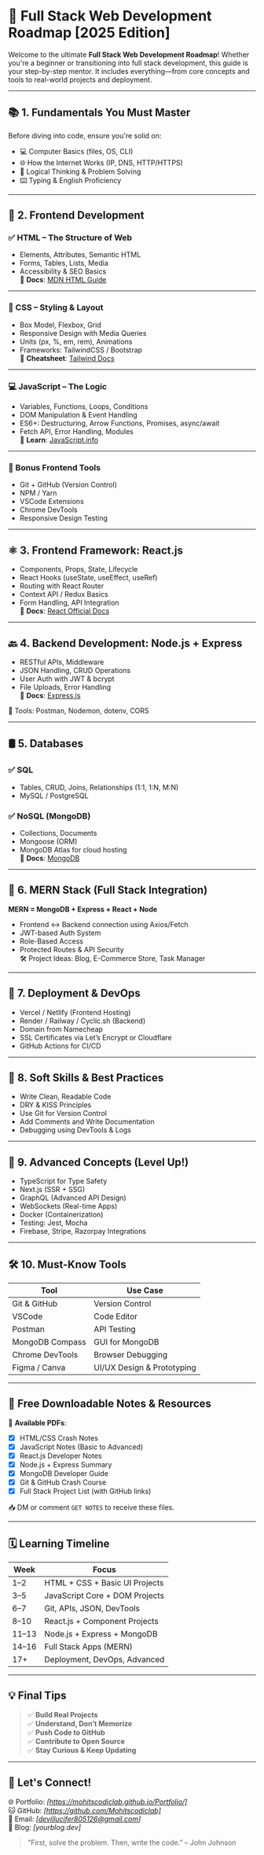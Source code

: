 # 🚀 Full Stack Web Development Roadmap [2025 Edition]

Welcome to the ultimate **Full Stack Web Development Roadmap**! Whether you're a beginner or transitioning into full stack development, this guide is your step-by-step mentor. It includes everything—from core concepts and tools to real-world projects and deployment.

---

## 📚 1. Fundamentals You Must Master

Before diving into code, ensure you're solid on:

- 💻 Computer Basics (files, OS, CLI)
- 🌐 How the Internet Works (IP, DNS, HTTP/HTTPS)
- 🧠 Logical Thinking & Problem Solving
- ⌨️ Typing & English Proficiency

---

## 🧱 2. Frontend Development

### ✅ HTML – The Structure of Web
- Elements, Attributes, Semantic HTML
- Forms, Tables, Lists, Media
- Accessibility & SEO Basics  
📘 **Docs**: [MDN HTML Guide](https://developer.mozilla.org/en-US/docs/Web/HTML)

---

### 🎨 CSS – Styling & Layout
- Box Model, Flexbox, Grid
- Responsive Design with Media Queries
- Units (px, %, em, rem), Animations
- Frameworks: TailwindCSS / Bootstrap  
📘 **Cheatsheet**: [Tailwind Docs](https://tailwindcss.com/docs)

---

### 💻 JavaScript – The Logic
- Variables, Functions, Loops, Conditions
- DOM Manipulation & Event Handling
- ES6+: Destructuring, Arrow Functions, Promises, async/await
- Fetch API, Error Handling, Modules  
📘 **Learn**: [JavaScript.info](https://javascript.info)

---

### 🧰 Bonus Frontend Tools
- Git + GitHub (Version Control)
- NPM / Yarn
- VSCode Extensions
- Chrome DevTools
- Responsive Design Testing

---

## ⚛️ 3. Frontend Framework: React.js

- Components, Props, State, Lifecycle
- React Hooks (useState, useEffect, useRef)
- Routing with React Router
- Context API / Redux Basics
- Form Handling, API Integration  
📘 **Docs**: [React Official Docs](https://reactjs.org)

---

## 🔙 4. Backend Development: Node.js + Express

- RESTful APIs, Middleware
- JSON Handling, CRUD Operations
- User Auth with JWT & bcrypt
- File Uploads, Error Handling  
📘 **Docs**: [Express.js](https://expressjs.com/)

🔧 Tools: Postman, Nodemon, dotenv, CORS

---

## 🛢️ 5. Databases

### ✅ SQL
- Tables, CRUD, Joins, Relationships (1:1, 1:N, M:N)
- MySQL / PostgreSQL

### ✅ NoSQL (MongoDB)
- Collections, Documents
- Mongoose (ORM)
- MongoDB Atlas for cloud hosting  
📘 **Docs**: [MongoDB](https://www.mongodb.com/docs/)

---

## 🧰 6. MERN Stack (Full Stack Integration)

**MERN = MongoDB + Express + React + Node**

- Frontend ↔ Backend connection using Axios/Fetch
- JWT-based Auth System
- Role-Based Access
- Protected Routes & API Security  
🛠️ Project Ideas: Blog, E-Commerce Store, Task Manager

---

## 🚀 7. Deployment & DevOps

- Vercel / Netlify (Frontend Hosting)
- Render / Railway / Cyclic.sh (Backend)
- Domain from Namecheap
- SSL Certificates via Let’s Encrypt or Cloudflare
- GitHub Actions for CI/CD

---

## 🧠 8. Soft Skills & Best Practices

- Write Clean, Readable Code
- DRY & KISS Principles
- Use Git for Version Control
- Add Comments and Write Documentation
- Debugging using DevTools & Logs

---

## 🧪 9. Advanced Concepts (Level Up!)

- TypeScript for Type Safety
- Next.js (SSR + SSG)
- GraphQL (Advanced API Design)
- WebSockets (Real-time Apps)
- Docker (Containerization)
- Testing: Jest, Mocha
- Firebase, Stripe, Razorpay Integrations

---

## 🛠️ 10. Must-Know Tools

| Tool             | Use Case                         |
|------------------|----------------------------------|
| Git & GitHub     | Version Control                  |
| VSCode           | Code Editor                      |
| Postman          | API Testing                      |
| MongoDB Compass  | GUI for MongoDB                  |
| Chrome DevTools  | Browser Debugging                |
| Figma / Canva    | UI/UX Design & Prototyping       |

---

## 📂 Free Downloadable Notes & Resources

📘 **Available PDFs**:
- [x] HTML/CSS Crash Notes
- [x] JavaScript Notes (Basic to Advanced)
- [x] React.js Developer Notes
- [x] Node.js + Express Summary
- [x] MongoDB Developer Guide
- [x] Git & GitHub Crash Course
- [x] Full Stack Project List (with GitHub links)

📥 DM or comment `GET NOTES` to receive these files.

---

## 🗓️ Learning Timeline

| Week   | Focus                            |
|--------|----------------------------------|
| 1–2    | HTML + CSS + Basic UI Projects   |
| 3–5    | JavaScript Core + DOM Projects   |
| 6–7    | Git, APIs, JSON, DevTools        |
| 8–10   | React.js + Component Projects    |
| 11–13  | Node.js + Express + MongoDB      |
| 14–16  | Full Stack Apps (MERN)           |
| 17+    | Deployment, DevOps, Advanced     |

---

## 💡 Final Tips

> ✅ **Build Real Projects**  
> ✅ **Understand, Don’t Memorize**  
> ✅ **Push Code to GitHub**  
> ✅ **Contribute to Open Source**  
> ✅ **Stay Curious & Keep Updating**

---

## 🙌 Let's Connect!

🌐 Portfolio: *[https://mohitscodiclab.github.io/Portfolio/]*  
🐱 GitHub: *[https://github.com/Mohitscodiclab]*  
📧 Email: *[devillucifer805126@gmail.com]*  
📝 Blog: *[yourblog.dev]*

> “First, solve the problem. Then, write the code.” – John Johnson

